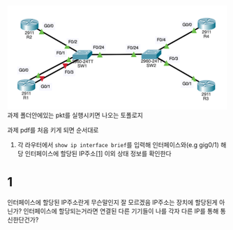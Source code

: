 ![](assg_topology.png)
과제 폴더안에있는 pkt를 실행시키면 나오는 토폴로지

과제 pdf를 처음 키게 되면 순서대로
1. 각 라우터에서 `show ip interface brief`를 입력해 인터페이스와(e.g gig0/1) 해당 인터페이스에 할당된 IP주소[[1]](#1) 이외 상태 정보를 확인한다



















# 1
인터페이스에 할당된 IP주소란게 무슨말인지 잘 모르겠음 IP주소는 장치에 할당된게 아닌가? 인터페이스에 할당되는거라면 연결된 다른 기기들이 나를 각자 다른 IP를 통해 통신한단건가?